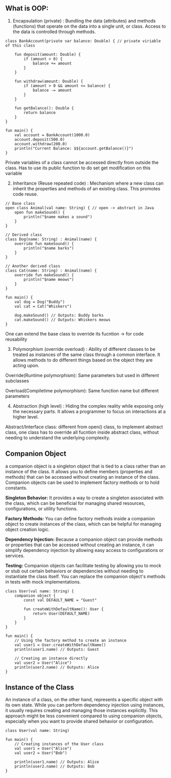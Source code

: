 ## What is OOP:

1. Encapsulation (private) : Bundling the data (attributes) and methods (functions) that operate on the data into a single unit, or class. Access to the data is controlled through methods.
```
class BankAccount(private var balance: Double) { // private viriable of this class

    fun deposit(amount: Double) {
        if (amount > 0) {
            balance += amount
        }
    }

    fun withdraw(amount: Double) {
        if (amount > 0 && amount <= balance) {
            balance -= amount
        }
    }

    fun getBalance(): Double {
        return balance
    }
}

fun main() {
    val account = BankAccount(1000.0)
    account.deposit(500.0)
    account.withdraw(200.0)
    println("Current Balance: $${account.getBalance()}")
}

```
Private variables of a class cannot be accessed directly from outside the class. Has to use its public function to do set get modification on this variable

2. Inheritance (Reuse repeated code) : Mechanism where a new class can inherit the properties and methods of an existing class. This promotes code reuse.
```
// Base class
open class Animal(val name: String) { // open -> abstract in Java
    open fun makeSound() {
        println("$name makes a sound")
    }
}

// Derived class
class Dog(name: String) : Animal(name) {
    override fun makeSound() {
        println("$name barks")
    }
}

// Another derived class
class Cat(name: String) : Animal(name) {
    override fun makeSound() {
        println("$name meows")
    }
}

fun main() {
    val dog = Dog("Buddy")
    val cat = Cat("Whiskers")

    dog.makeSound() // Outputs: Buddy barks
    cat.makeSound() // Outputs: Whiskers meows
}

```
One can extend the base class to override its fucntion -> for code reusability

3. Polymorphism (override overload) : Ability of different classes to be treated as instances of the same class through a common interface. It allows methods to do different things based on the object they are acting upon.

Override(Runtime polymorphism): Same parameters but used in different subclasses

Overload(Compiletime polymorphism): Same function name but different parameters


4. Abstraction (high level) : Hiding the complex reality while exposing only the necessary parts. It allows a programmer to focus on interactions at a higher level.

Abstract/Interface class: different from open() class, to implement abstract class, one class has to override all fucntion inside abstract class, without needing to understand the underlying complexity.



## Companion Object

a companion object is a singleton object that is tied to a class rather than an instance of the class. It allows you to define members (properties and methods) that can be accessed without creating an instance of the class. Companion objects can be used to implement factory methods or to hold constants.


**Singleton Behavior:** It provides a way to create a singleton associated with the class, which can be beneficial for managing shared resources, configurations, or utility functions.

**Factory Methods:** You can define factory methods inside a companion object to create instances of the class, which can be helpful for managing object creation logic.

**Dependency Injection:** Because a companion object can provide methods or properties that can be accessed without creating an instance, it can simplify dependency injection by allowing easy access to configurations or services.

**Testing:** Companion objects can facilitate testing by allowing you to mock or stub out certain behaviors or dependencies without needing to instantiate the class itself. You can replace the companion object's methods in tests with mock implementations.

```
class User(val name: String) {
    companion object {
        const val DEFAULT_NAME = "Guest"

        fun createWithDefaultName(): User {
            return User(DEFAULT_NAME)
        }
    }
}

fun main() {
    // Using the factory method to create an instance
    val user1 = User.createWithDefaultName()
    println(user1.name) // Outputs: Guest

    // Creating an instance directly
    val user2 = User("Alice")
    println(user2.name) // Outputs: Alice
}

```

## Instance of the Class
An instance of a class, on the other hand, represents a specific object with its own state. While you can perform dependency injection using instances, it usually requires creating and managing those instances explicitly. This approach might be less convenient compared to using companion objects, especially when you want to provide shared behavior or configuration.

```
class User(val name: String)

fun main() {
    // Creating instances of the User class
    val user1 = User("Alice")
    val user2 = User("Bob")

    println(user1.name) // Outputs: Alice
    println(user2.name) // Outputs: Bob
}

```
